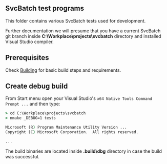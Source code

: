 ## SvcBatch test programs

This folder contains various SvcBatch tests
used for development.

Further documentation we will presume that
you have a current SvcBatch git branch inside
**C:\Workplace\projects\svcbatch** directory
and installed Visual Studio compiler.

## Prerequisites

Check [Building](../docs/building.md) for basic
build steps and requirements.

## Create debug build

From Start menu open your Visual Studio's
`x64 Native Tools Command Prompt ...`
and then type:

```cmd
> cd C:\Workplace\projects\svcbatch
> nmake _DEBUG=1 tests

Microsoft (R) Program Maintenance Utility Version ...
Copyright (C) Microsoft Corporation.  All rights reserved.

...

```

The build binaries are located inside **.build\dbg** directory
in case the build was successful.
